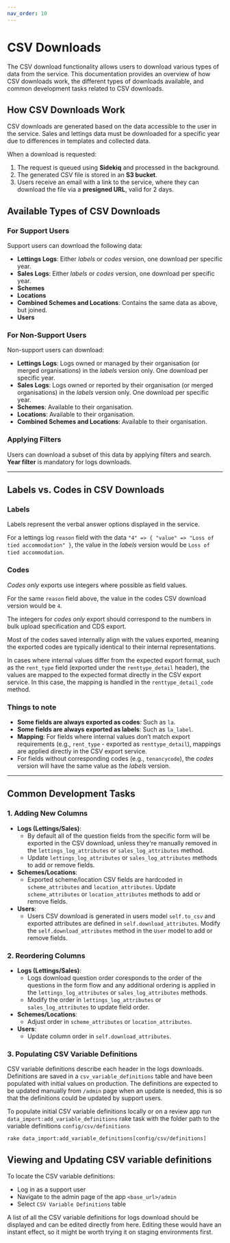 ```yaml
---
nav_order: 10
---
```


# CSV Downloads

The CSV download functionality allows users to download various types of data from the service. This documentation provides an overview of how CSV downloads work, the different types of downloads available, and common development tasks related to CSV downloads.

## How CSV Downloads Work

CSV downloads are generated based on the data accessible to the user in the service. Sales and lettings data must be downloaded for a specific year due to differences in templates and collected data.

When a download is requested:

1. The request is queued using **Sidekiq** and processed in the background.
2. The generated CSV file is stored in an **S3 bucket**.
3. Users receive an email with a link to the service, where they can download the file via a **presigned URL**, valid for 2 days.

## Available Types of CSV Downloads

### For Support Users

Support users can download the following data:

- **Lettings Logs**: Either _labels_ or _codes_ version, one download per specific year.
- **Sales Logs**: Either _labels_ or _codes_ version, one download per specific year.
- **Schemes**
- **Locations**
- **Combined Schemes and Locations**: Contains the same data as above, but joined.
- **Users**

### For Non-Support Users

Non-support users can download:

- **Lettings Logs**: Logs owned or managed by their organisation (or merged organisations) in the _labels_ version only. One download per specific year.
- **Sales Logs**: Logs owned or reported by their organisation (or merged organisations) in the _labels_ version only. One download per specific year.
- **Schemes**: Available to their organisation.
- **Locations**: Available to their organisation.
- **Combined Schemes and Locations**: Available to their organisation.

### Applying Filters

Users can download a subset of this data by applying filters and search. **Year filter** is mandatory for logs downloads.

---

## Labels vs. Codes in CSV Downloads

### Labels

Labels represent the verbal answer options displayed in the service.

For a lettings log `reason` field with the data `"4" => { "value" => "Loss of tied accommodation" }`, the value in the _labels_ version would be `Loss of tied accommodation`.

### Codes

_Codes only_ exports use integers where possible as field values.

For the same `reason` field above, the value in the codes CSV download version would be `4`.

The integers for _codes only_ export should correspond to the numbers in bulk upload specification and CDS export.

Most of the codes saved internally align with the values exported, meaning the exported codes are typically identical to their internal representations.

In cases where internal values differ from the expected export format, such as the `rent_type` field (exported under the `renttype_detail` header), the values are mapped to the expected format directly in the CSV export service. In this case, the mapping is handled in the `renttype_detail_code` method.

### Things to note

- **Some fields are always exported as codes**: Such as `la`.
- **Some fields are always exported as labels**: Such as `la_label`.
- **Mapping**: For fields where internal values don’t match export requirements (e.g., `rent_type` - exported as `renttype_detail`), mappings are applied directly in the CSV export service.
- For fields without corresponding codes (e.g., `tenancycode`), the _codes_ version will have the same value as the _labels_ version.

---

## Common Development Tasks

### 1. Adding New Columns

- **Logs (Lettings/Sales)**:
  - By default all of the question fields from the specific form will be exported in the CSV download, unless they're manually removed in the `lettings_log_attributes` or `sales_log_attributes` method.
  - Update `lettings_log_attributes` or `sales_log_attributes` methods to add or remove fields.
- **Schemes/Locations**:
  - Exported scheme/location CSV fields are hardcoded in `scheme_attributes` and `location_attributes`. Update `scheme_attributes` or `location_attributes` methods to add or remove fields.
- **Users**:
  - Users CSV download is generated in users model `self.to_csv` and exported attributes are defined in `self.download_attributes`. Modify the `self.download_attributes` method in the `User` model to add or remove fields.

### 2. Reordering Columns

- **Logs (Lettings/Sales)**:
  - Logs download question order coresponds to the order of the questions in the form flow and any additional ordering is applied in the `lettings_log_attributes` or `sales_log_attributes` methods.
  - Modify the order in `lettings_log_attributes` or `sales_log_attributes` to update field order.
- **Schemes/Locations**:
  - Adjust order in `scheme_attributes` or `location_attributes`.
- **Users**:
  - Update column order in `self.download_attributes`.

### 3. Populating CSV Variable Definitions

CSV variable definitions describe each header in the logs downloads.
Definitions are saved in a `csv_variable_definitions` table and have been populated with initial values on production. The definitions are expected to be updated manually from `/admin` page when an update is needed, this is so that the definitions could be updated by support users.

To populate initial CSV variable definitions locally or on a review app run `data_import:add_variable_definitions` rake task with the folder path to the variable definitions `config/csv/definitions`

```
rake data_import:add_variable_definitions[config/csv/definitions]
```

## Viewing and Updating CSV variable definitions

To locate the CSV variable definitions:

- Log in as a support user
- Navigate to the admin page of the app `<base_url>/admin`
- Select `CSV Variable Definitions` table

A list of all the CSV variable definitions for logs download should be displayed and can be edited directly from here. Editing these would have an instant effect, so it might be worth trying it on staging environments first.
